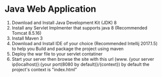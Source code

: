 # Java Web Application

1. Download and Install Java Development Kit (JDK) 8
2. Install any Servlet Implmenter that supports java 8 (Recommended Tomcat 8.5.16)
3. Install Maven 3
4. Download and Install IDE of your choice (Recommended Intellij 2017.1.5) to help you Build and package the project using maven
5. Deploy the war file to your servlet contatiner
6. Start your server then browse the site with this url (www. {your server ip(localhost)}:{your port(8080 by default)}/{context}) by default the project's context is "index.html"
